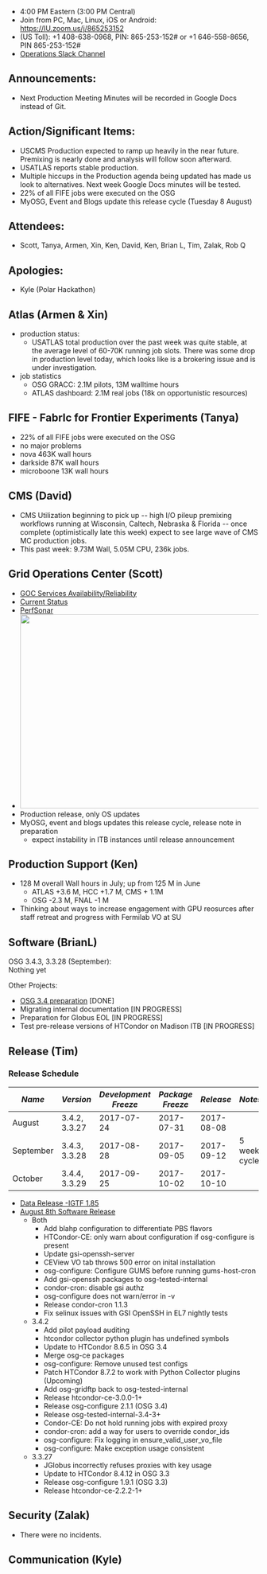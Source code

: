    * 4:00 PM Eastern (3:00 PM Central)
   * Join from PC, Mac, Linux, iOS or Android: https://IU.zoom.us/j/865253152
   * (US Toll): +1 408-638-0968, PIN: 865-253-152# or +1 646-558-8656, PIN 865-253-152#
   * [Operations Slack Channel](https://opensciencegrid.slack.com/messages/C5GAYBGA0/)
   
## Announcements: 
   * Next Production Meeting Minutes will be recorded in Google Docs instead of Git. 
 
## Action/Significant Items:
   * USCMS Production expected to ramp up heavily in the near future. Premixing is nearly done and analysis will follow soon afterward. 
   * USATLAS reports stable production.
   * Multiple hiccups in the Production agenda being updated has made us look to alternatives. Next week Google Docs minutes will be tested. 
   * 22% of all FIFE jobs were executed on the OSG
   * MyOSG, Event and Blogs update this release cycle (Tuesday 8 August)
   
## Attendees: 
   * Scott, Tanya, Armen, Xin, Ken, David, Ken, Brian L, Tim, Zalak, Rob Q
   
## Apologies: 
   * Kyle (Polar Hackathon)

## Atlas (Armen & Xin)
   * production status:
      * USATLAS total production over the past week was quite stable, at the average level of 60-70K running job slots. There was some drop in production level today, which looks like is a brokering issue and is under investigation. 
   * job statistics
      * OSG GRACC: 2.1M pilots, 13M walltime hours
      * ATLAS dashboard: 2.1M real jobs (18k on opportunistic resources)

## FIFE - FabrIc for Frontier Experiments (Tanya) 
   * 22% of all FIFE jobs were executed on the OSG
   * no major problems
   * nova 463K wall hours
   * darkside 87K wall hours
   * microboone 13K wall hours
   
## CMS (David)
   * CMS Utilization beginning to pick up -- high I/O pileup premixing workflows running at Wisconsin, Caltech, Nebraska & Florida -- once complete (optimistically late this week) expect to see large wave of CMS MC production jobs.
   * This past week: 9.73M Wall, 5.05M CPU, 236k jobs.

## Grid Operations Center (Scott)

   * [GOC Services Availability/Reliability](http://tinyurl.com/pre26vw)
   * [Current Status](http://monitor.grid.iu.edu/availability/production.html)
   * [PerfSonar](http://maddash.aglt2.org/maddash-webui/index.cgi?dashboard=OSG\%20Grid\%20Operations\%20Center\%20Test\%20Mesh\%20Config)
   * <img src="http://steige.grid.iu.edu/steige/31Jul2017.osg-flock.png" width='630' height='390'  /><br>
   * Production release, only OS updates
   * MyOSG, event and blogs updates this release cycle, release note in preparation
      * expect instability in ITB instances until release announcement
      
## Production Support (Ken)   
   * 128 M overall Wall hours in July; up from 125 M in June
      - ATLAS +3.6 M, HCC +1.7 M, CMS + 1.1M
      - OSG -2.3 M, FNAL -1 M
   * Thinking about ways to increase engagement with GPU reosurces after staff retreat and progress with Fermilab VO at SU
   
      
## Software (BrianL)

OSG 3.4.3, 3.3.28 (September):  
Nothing yet  

Other Projects:  

-   [OSG 3.4 preparation](https://jira.opensciencegrid.org/browse/SOFTWARE-2329) [DONE]
-   Migrating internal documentation [IN PROGRESS]
-   Preparation for Globus EOL [IN PROGRESS]
-   Test pre-release versions of HTCondor on Madison ITB [IN PROGRESS]    

## Release (Tim)
### Release Schedule

| *Name*    | *Version*     | *Development Freeze* | *Package Freeze* | *Release*  | *Notes*      |
| ------    | ---------     | -------------------- | ---------------- | ---------  | -------      |
| August    | 3.4.2, 3.3.27 | 2017-07-24           | 2017-07-31       | 2017-08-08 |              |
| September | 3.4.3, 3.3.28 | 2017-08-28           | 2017-09-05       | 2017-09-12 | 5 week cycle |
| October   | 3.4.4, 3.3.29 | 2017-09-25           | 2017-10-02       | 2017-10-10 |              |

- [Data Release -IGTF 1.85](https://jira.opensciencegrid.org/browse/SOFTWARE-2854)
- [August 8th Software Release](https://jira.opensciencegrid.org/issues/?filter=15254)
  - Both
    - Add blahp configuration to differentiate PBS flavors
    - HTCondor-CE: only warn about configuration if osg-configure is present
    - Update gsi-openssh-server
    - CEView VO tab throws 500 error on inital installation
    - osg-configure: Configure GUMS before running gums-host-cron
    - Add gsi-openssh packages to osg-tested-internal
    - condor-cron: disable gsi authz
    - osg-configure does not warn/error in -v
    - Release condor-cron 1.1.3
    - Fix selinux issues with GSI OpenSSH in EL7 nightly tests
  - 3.4.2
    - Add pilot payload auditing
    - htcondor collector python plugin has undefined symbols
    - Update to HTCondor 8.6.5 in OSG 3.4
    - Merge osg-ce packages
    - osg-configure: Remove unused test configs
    - Patch HTCondor 8.7.2 to work with Python Collector plugins (Upcoming)
    - Add osg-gridftp back to osg-tested-internal
    - Release htcondor-ce-3.0.0-1+
    - Release osg-configure 2.1.1 (OSG 3.4)
    - Release osg-tested-internal-3.4-3+
    - Condor-CE: Do not hold running jobs with expired proxy
    - condor-cron: add a way for users to override condor_ids
    - osg-configure: Fix logging in ensure_valid_user_vo_file
    - osg-configure: Make exception usage consistent
  - 3.3.27
    - JGlobus incorrectly refuses proxies with key usage
    - Update to HTCondor 8.4.12 in OSG 3.3
    - Release osg-configure 1.9.1 (OSG 3.3)
    - Release htcondor-ce-2.2.2-1+

## Security (Zalak)
-   There were no incidents.  

## Communication (Kyle)
